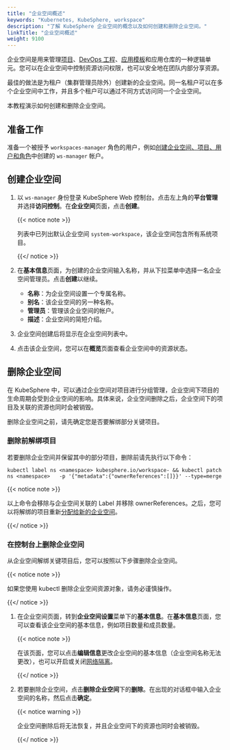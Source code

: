 ```yaml
---
title: "企业空间概述"
keywords: "Kubernetes, KubeSphere, workspace"
description: "了解 KubeSphere 企业空间的概念以及如何创建和删除企业空间。"
linkTitle: "企业空间概述"
weight: 9100
---
```


企业空间是用来管理[项目](../../project-administration/)、[DevOps 工程](../../devops-user-guide/)、[应用模板](../upload-helm-based-application/)和应用仓库的一种逻辑单元。您可以在企业空间中控制资源访问权限，也可以安全地在团队内部分享资源。

最佳的做法是为租户（集群管理员除外）创建新的企业空间。同一名租户可以在多个企业空间中工作，并且多个租户可以通过不同方式访问同一个企业空间。

本教程演示如何创建和删除企业空间。

## 准备工作

准备一个被授予 `workspaces-manager` 角色的用户，例如[创建企业空间、项目、用户和角色](../../quick-start/create-workspace-and-project/)中创建的 `ws-manager` 帐户。

## 创建企业空间

1. 以 `ws-manager` 身份登录 KubeSphere Web 控制台。点击左上角的**平台管理**并选择**访问控制**。在**企业空间**页面，点击**创建**。

   {{< notice note >}}

   列表中已列出默认企业空间 `system-workspace`，该企业空间包含所有系统项目。

   {{</ notice >}}

2. 在**基本信息**页面，为创建的企业空间输入名称，并从下拉菜单中选择一名企业空间管理员。点击**创建**以继续。

   - **名称**：为企业空间设置一个专属名称。
   - **别名**：该企业空间的另一种名称。
   - **管理员**：管理该企业空间的帐户。
   - **描述**：企业空间的简短介绍。

3. 企业空间创建后将显示在企业空间列表中。

4. 点击该企业空间，您可以在**概览**页面查看企业空间中的资源状态。

## 删除企业空间

在 KubeSphere 中，可以通过企业空间对项目进行分组管理，企业空间下项目的生命周期会受到企业空间的影响。具体来说，企业空间删除之后，企业空间下的项目及关联的资源也同时会被销毁。

删除企业空间之前，请先确定您是否要解绑部分关键项目。

### 删除前解绑项目

若要删除企业空间并保留其中的部分项目，删除前请先执行以下命令：

```
kubectl label ns <namespace> kubesphere.io/workspace- && kubectl patch ns <namespace>   -p '{"metadata":{"ownerReferences":[]}}' --type=merge
```

{{< notice note >}} 

以上命令会移除与企业空间关联的 Label 并移除 ownerReferences。之后，您可以将解绑的项目重新[分配给新的企业空间](../../faq/access-control/add-kubernetes-namespace-to-kubesphere-workspace/)。

{{</ notice >}} 

### 在控制台上删除企业空间

从企业空间解绑关键项目后，您可以按照以下步骤删除企业空间。

{{< notice note >}} 

如果您使用 kubectl 删除企业空间资源对象，请务必谨慎操作。

{{</ notice >}} 

1. 在企业空间页面，转到**企业空间设置**菜单下的**基本信息**。在**基本信息**页面，您可以查看该企业空间的基本信息，例如项目数量和成员数量。

   {{< notice note >}}

   在该页面，您可以点击**编辑信息**更改企业空间的基本信息（企业空间名称无法更改），也可以开启或关闭[网络隔离](../../workspace-administration/workspace-network-isolation/)。

   {{</ notice >}} 

2. 若要删除企业空间，点击**删除企业空间**下的**删除**。在出现的对话框中输入企业空间的名称，然后点击**确定**。

   {{< notice warning >}}

   企业空间删除后将无法恢复，并且企业空间下的资源也同时会被销毁。

   {{</ notice >}}
